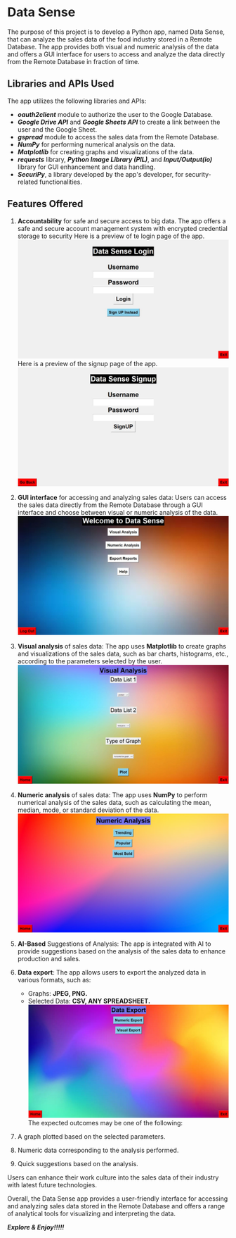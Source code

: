 # Data Sense

The purpose of this project is to develop a Python app, named Data Sense, that can analyze the sales data of the food industry stored in a Remote Database. The app provides both visual and numeric analysis of the data and offers a GUI interface for users to access and analyze the data directly from the Remote Database in fraction of time.

## Libraries and APIs Used

The app utilizes the following libraries and APIs:

- ***oauth2client*** module to authorize the user to the Google Database.
- ***Google Drive API*** and ***Google Sheets API*** to create a link between the user and the Google Sheet.
- ***gspread*** module to access the sales data from the Remote Database.
- ***NumPy*** for performing numerical analysis on the data.
- ***Matplotlib*** for creating graphs and visualizations of the data.
- ***requests*** library, ***Python Image Library (PIL)***, and ***Input/Output(io)*** library for GUI enhancement and data handling.
- ***SecuriPy***, a library developed by the app's developer, for security-related functionalities.

## Features Offered
1. **Accountability** for safe and secure access to big data. The app offers a safe and secure account management system with encrypted credential storage to security
Here is a preview of te login page of the app.
![Login](https://raw.githubusercontent.com/Anupam1707/datasense/main/images/login.jpg)
Here is a preview of the signup page of the app.
![Login](https://raw.githubusercontent.com/Anupam1707/datasense/main/images/signup.jpg)
2. **GUI interface** for accessing and analyzing sales data: Users can access the sales data directly from the Remote Database through a GUI interface and choose between visual or numeric analysis of the data.
![homepage](https://raw.githubusercontent.com/Anupam1707/datasense/main/images/homepage.jpg)
3. **Visual analysis** of sales data: The app uses **Matplotlib** to create graphs and visualizations of the sales data, such as bar charts, histograms, etc., according to the parameters selected by the user.
![Login](https://raw.githubusercontent.com/Anupam1707/datasense/main/images/visualanalysis.jpg)
5. **Numeric analysis** of sales data: The app uses **NumPy** to perform numerical analysis of the sales data, such as calculating the mean, median, mode, or standard deviation of the data.
![Login](https://raw.githubusercontent.com/Anupam1707/datasense/main/images/numericanalysis.jpg)
6. **AI-Based** Suggestions of Analysis: The app is integrated with AI to provide suggestions based on the analysis of the sales data to enhance production and sales.
7. **Data export**: The app allows users to export the analyzed data in various formats, such as:
   - Graphs: **JPEG, PNG.**
   - Selected Data: **CSV, ANY SPREADSHEET.**
![Login](https://raw.githubusercontent.com/Anupam1707/datasense/main/images/dataexport.jpg)
The expected outcomes may be one of the following:

1. A graph plotted based on the selected parameters.
2. Numeric data corresponding to the analysis performed.
3. Quick suggestions based on the analysis.

Users can enhance their work culture into the sales data of their industry with latest future technologies.

Overall, the Data Sense app provides a user-friendly interface for accessing and analyzing sales data stored in the Remote Database and offers a range of analytical tools for visualizing and interpreting the data.

***Explore & Enjoy!!!!!***
